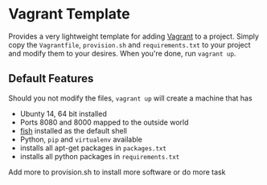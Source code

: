 # Vagrant Template

Provides a very lightweight template for adding [Vagrant](http://vagrantup.com) to a project. Simply copy the `Vagrantfile`,
`provision.sh` and `requirements.txt` to your project and modify them to your desires. When you're done, run `vagrant up`.

## Default Features

Should you not modify the files, `vagrant up` will create a machine that has

- Ubunty 14, 64 bit installed
- Ports 8080 and 8000 mapped to the outside world
- [fish](http://fishshell.com) installed as the default shell
- Python, `pip` and `virtualenv` available
- installs all apt-get packages in `packages.txt`
- installs all python packages in `requirements.txt`

Add more to provision.sh to install more software or do more task 
